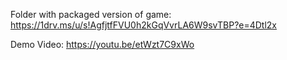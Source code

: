 Folder with packaged version of game:
https://1drv.ms/u/s!AgfjtfFVU0h2kGqVvrLA6W9svTBP?e=4Dtl2x

Demo Video:
https://youtu.be/etWzt7C9xWo
